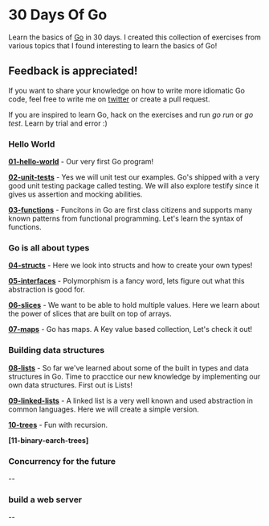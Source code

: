# 30 Days Of Go
Learn the basics of [Go](https://golang.org/) in 30 days.
I created this collection of exercises from various topics that I found interesting to learn the basics of Go!

## Feedback is appreciated!
If you want to share your knowledge on how to write more idiomatic Go code, feel free to write me on [twitter](https://www.twitter.com/osterbergmarcus) or create a pull request.

If you are inspired to learn Go, hack on the exercises and run *go run* or *go test*. Learn by trial and error :)

### Hello World
**[01-hello-world](01-hello-world)** - Our very first Go program!

**[02-unit-tests](02-unit-tests)** - Yes we will unit test our examples. Go's shipped with a very good unit testing package
called testing. We will also explore testify since it gives us assertion and mocking abilities.

**[03-functions](03-functions)** - Funcitons in Go are first class citizens and supports many known patterns from functional programming. Let's learn the syntax of functions.

### Go is all about types
**[04-structs](04-structs)** - Here we look into structs and how to create your own types!

**[05-interfaces](05-interfaces)** - Polymorphism is a fancy word, lets figure out what this abstraction is good for.

**[06-slices](06-slices)** - We want to be able to hold multiple values. Here we learn about the power of slices that are
built on top of arrays.

**[07-maps](07-maps)** - Go has maps. A Key value based collection, Let's check it out!

### Building data structures
**[08-lists](08-lists)** - So far we've learned about some of the built in types and data structures in Go. Time to pracctice our new
knowledge by implementing our own data structures. First out is Lists!

**[09-linked-lists](09-linked-lists)** - A linked list is a very well known and used abstraction in common languages. Here we will create
a simple version.

**[10-trees](10-trees)** - Fun with recursion.

**[11-binary-earch-trees]**


### Concurrency for the future
--

### build a web server
--
